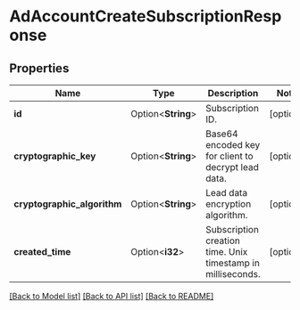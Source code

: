 # AdAccountCreateSubscriptionResponse

## Properties

Name | Type | Description | Notes
------------ | ------------- | ------------- | -------------
**id** | Option<**String**> | Subscription ID. | [optional]
**cryptographic_key** | Option<**String**> | Base64 encoded key for client to decrypt lead data. | [optional]
**cryptographic_algorithm** | Option<**String**> | Lead data encryption algorithm. | [optional]
**created_time** | Option<**i32**> | Subscription creation time. Unix timestamp in milliseconds. | [optional]

[[Back to Model list]](../README.md#documentation-for-models) [[Back to API list]](../README.md#documentation-for-api-endpoints) [[Back to README]](../README.md)


